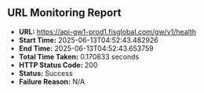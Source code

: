 ## URL Monitoring Report

- **URL:** https://api-gw1-prod1.fisglobal.com/gw/v1/health
- **Start Time:** 2025-06-13T04:52:43.482926
- **End Time:** 2025-06-13T04:52:43.653759
- **Total Time Taken:** 0.170833 seconds
- **HTTP Status Code:** 200
- **Status:** Success
- **Failure Reason:** N/A
